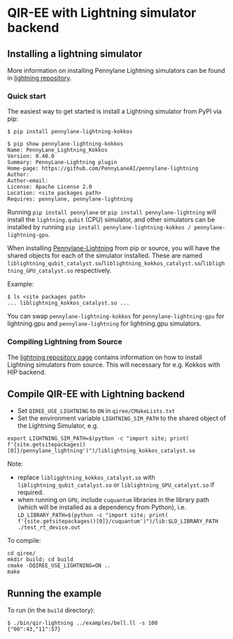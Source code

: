 # QIR-EE with Lightning simulator backend

## Installing a lightning simulator

More information on installing Pennylane Lightning simulators can be found in [lightning repository](https://github.com/PennyLaneAI/pennylane-lightning).

### Quick start
The easiest way to get started is install a Lightning simulator from PyPI via pip:

```
$ pip install pennylane-lightning-kokkos

$ pip show pennylane-lightning-kokkos
Name: PennyLane_Lightning_Kokkos
Version: 0.40.0
Summary: PennyLane-Lightning plugin
Home-page: https://github.com/PennyLaneAI/pennylane-lightning
Author: 
Author-email: 
License: Apache License 2.0
Location: <site packages path>
Requires: pennylane, pennylane-lightning
```
Running `pip install pennylane` or `pip install pennylane-lightning` will install the `lightning.qubit` (CPU) simulator, and other simulators can be installed by running `pip install pennylane-lightning-kokkos / pennylane-lightning-gpu`.

When installing [Pennylane-Lightning](https://github.com/PennyLaneAI/pennylane-lightning) from pip or source, you will have the shared objects for each of the simulator installed. These are named `liblightning_qubit_catalyst.so`/`liblightning_kokkos_catalyst.so`/`liblightning_GPU_catalyst.so` respectively.

Example:
```
$ ls <site packages path>
... liblightning_kokkos_catalyst.so ...
```

You can swap `pennylane-lightning-kokkos` for `pennylane-lightning-gpu` for lightning.gpu and `pennylane-lightning` for lightning.gpu simulators.

### Compiling Lightning from Source

The [lightning repository page](https://github.com/PennyLaneAI/pennylane-lightning) contains information on how to install Lightning simulators from source. This will necessary for e.g. Kokkos with HIP backend.

## Compile QIR-EE with Lightning backend

- Set `QIREE_USE_LIGHTNING` to `ON` in `qiree/CMakeLists.txt`
- Set the environment variable `LIGHTNING_SIM_PATH` to the shared object of the Lightning Simulator, e.g.

```
export LIGHTNING_SIM_PATH=$(python -c "import site; print( f'{site.getsitepackages()[0]}/pennylane_lightning')")/liblightning_kokkos_catalyst.so
```

Note: 
- replace `libligghtning_kokkos_catalyst.so` with `liblightning_qubit_catalyst.so` or `liblightning_GPU_catalyst.so` if required.
- when running on `GPU`, include `cuquantum` libraries in the library path (which will be installed as a dependency from Python), i.e. `LD_LIBRARY_PATH=$(python -c "import site; print( f'{site.getsitepackages()[0]}/cuquantum')")/lib:$LD_LIBRARY_PATH ./test_rt_device.out`

To compile:

```
cd qiree/
mkdir build; cd build
cmake -DQIREE_USE_LIGHTNING=ON ..
make

```

## Running the example

To run (in the `build` directory):

```
$ ./bin/qir-lightning ../examples/bell.ll -s 100
{"00":43,"11":57}
```

